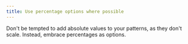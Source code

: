 ```yaml
---
title: Use percentage options where possible
---
```


Don't be tempted to add absolute values to your patterns, as they don't scale. Instead, embrace percentages as options.
